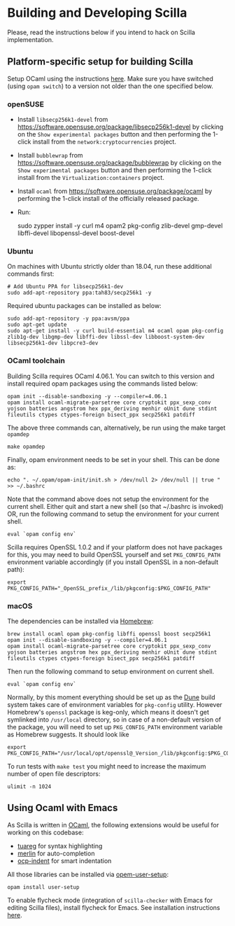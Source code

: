 # Building and Developing Scilla

Please, read the instructions below if you intend to hack on Scilla implementation.

## Platform-specific setup for building Scilla

Setup OCaml using the instructions
[here](https://github.com/realworldocaml/book/wiki/Installation-Instructions). Make
sure you have switched (using `opam switch`) to a version not older
than the one specified below.

### openSUSE

- Install `libsecp256k1-devel` from
  https://software.opensuse.org/package/libsecp256k1-devel by clicking
  on the `Show experimental packages` button and then performing the
  1-click install from the `network:cryptocurrencies` project.

- Install `bubblewrap` from
  https://software.opensuse.org/package/bubblewrap by clicking on the
  `Show experimental packages` button and then performing the 1-click
  install from the `Virtualization:containers` project.

- Install `ocaml` from https://software.opensuse.org/package/ocaml by
  performing the 1-click install of the officially released package.

- Run:

    sudo zypper install -y curl m4 opam2 pkg-config zlib-devel gmp-devel libffi-devel libopenssl-devel boost-devel

### Ubuntu

On machines with Ubuntu strictly older than 18.04, run these additional commands first:

```shell
# Add Ubuntu PPA for libsecp256k1-dev
sudo add-apt-repository ppa:tah83/secp256k1 -y
```

Required ubuntu packages can be installed as below:

```shell
sudo add-apt-repository -y ppa:avsm/ppa
sudo apt-get update
sudo apt-get install -y curl build-essential m4 ocaml opam pkg-config zlib1g-dev libgmp-dev libffi-dev libssl-dev libboost-system-dev libsecp256k1-dev libpcre3-dev
```

### OCaml toolchain

Building Scilla requires OCaml 4.06.1. You can switch to this version and install required
opam packages using the commands listed below:

```shell
opam init --disable-sandboxing -y --compiler=4.06.1
opam install ocaml-migrate-parsetree core cryptokit ppx_sexp_conv yojson batteries angstrom hex ppx_deriving menhir oUnit dune stdint fileutils ctypes ctypes-foreign bisect_ppx secp256k1 patdiff
```

The above three commands can, alternatively, be run using the make target `opamdep`

```shell
make opamdep
```

Finally, opam environment needs to be set in your shell. This can be done as:

```shell
echo ". ~/.opam/opam-init/init.sh > /dev/null 2> /dev/null || true " >> ~/.bashrc
```

Note that the command above does not setup the environment for the current shell. Either
quit and start a new shell (so that ~/.bashrc is invoked) OR, run the following command 
to setup the environment for your current shell.

```shell
eval `opam config env`
```

Scilla requires OpenSSL 1.0.2 and if your platform does not have packages for this, you may need to build OpenSSL
yourself and set `PKG_CONFIG_PATH` environment variable accordingly
(if you install OpenSSL in a non-default path):
```shell
export PKG_CONFIG_PATH="_OpenSSL_prefix_/lib/pkgconfig:$PKG_CONFIG_PATH"
```

### macOS

The dependencies can be installed via [Homebrew](https://brew.sh/):

```shell
brew install ocaml opam pkg-config libffi openssl boost secp256k1
opam init --disable-sandboxing -y --compiler=4.06.1
opam install ocaml-migrate-parsetree core cryptokit ppx_sexp_conv yojson batteries angstrom hex ppx_deriving menhir oUnit dune stdint fileutils ctypes ctypes-foreign bisect_ppx secp256k1 patdiff
```

Then run the following command to setup environment on current shell. 
```shell
eval `opam config env`
```

Normally, by this moment everything should be set up as the [Dune](https://dune.build) build system
takes care of environment variables for `pkg-config` utility.
However Homebrew's `openssl` package is keg-only, which means it doesn't get symlinked
into `/usr/local` directory, so in case of a non-default version of the package,
you will need to set up `PKG_CONFIG_PATH` environment variable as Homebrew suggests.
It should look like
```shell
export PKG_CONFIG_PATH="/usr/local/opt/openssl@_Version_/lib/pkgconfig:$PKG_CONFIG_PATH""
```

To run tests with `make test` you might need to increase the maximum number of open file descriptors:
```shell
ulimit -n 1024
```

## Using Ocaml with Emacs

As Scilla is written in [OCaml](https://ocaml.org/), the following extensions would be
useful for working on this codebase:

* [tuareg](https://github.com/ocaml/tuareg) for syntax highlighting
* [merlin](https://github.com/ocaml/merlin/wiki/emacs-from-scratch) for auto-completion
* [ocp-indent](https://github.com/OCamlPro/ocp-indent) for smart indentation

All those libraries can be installed via [opem-user-setup](https://github.com/OCamlPro/opam-user-setup):

```shell
opam install user-setup
```

To enable flycheck mode (integration of `scilla-checker` with Emacs for editing Scilla files), install
flycheck for Emacs. See installation instructions [here](http://www.flycheck.org/en/latest/user/installation.html).
